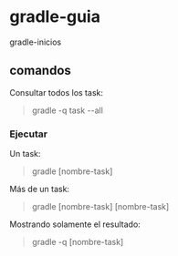 # gradle-guia
gradle-inicios


## comandos
Consultar todos los task:
> gradle -q task --all

### Ejecutar
Un task:
>  gradle [nombre-task]

Más de un task:
> gradle [nombre-task] [nombre-task]

Mostrando solamente el resultado:
> gradle -q [nombre-task]
